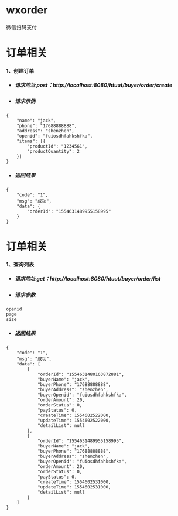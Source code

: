 # wxorder
微信扫码支付

# 订单相关
#### 1、创建订单
- ##### 请求地址 post：http://localhost:8080/htuut/buyer/order/create
- ##### 请求示例

```
{
	"name": "jack",
	"phone": "17688888888",
	"address": "shenzhen",
	"openid": "fuiosdhfahkshfka",
	"items": [{
	    "productId": "1234561",
	    "productQuantity": 2
	}]
}
```
- ##### 返回结果
```
{
    "code": "1",
    "msg": "成功",
    "data": {
        "orderId": "1554631489955158995"
    }
}
```
# 订单相关

#### 1、查询列表
- ##### 请求地址 get：http://localhost:8080/htuut/buyer/order/list
- ##### 请求参数

```
openid
page
size
```
- ##### 返回结果
```
{
    "code": "1",
    "msg": "成功",
    "data": [
        {
            "orderId": "1554631480163872881",
            "buyerName": "jack",
            "buyerPhone": "17688888888",
            "buyerAddress": "shenzhen",
            "buyerOpenid": "fuiosdhfahkshfka",
            "orderAmount": 20,
            "orderStatus": 0,
            "payStatus": 0,
            "createTime": 1554602522000,
            "updateTime": 1554602522000,
            "detailList": null
        },
        {
            "orderId": "1554631489955158995",
            "buyerName": "jack",
            "buyerPhone": "17688888888",
            "buyerAddress": "shenzhen",
            "buyerOpenid": "fuiosdhfahkshfka",
            "orderAmount": 20,
            "orderStatus": 0,
            "payStatus": 0,
            "createTime": 1554602531000,
            "updateTime": 1554602531000,
            "detailList": null
        }
    ]
}